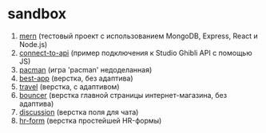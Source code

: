 # sandbox

<ol>
  <li>
    <a href="https://mern-start-template.herokuapp.com/">mern</a>
    <span>(тестовый проект с использованием MongoDB, Express, React и Node.js)</span>
  </li>
  <li>
    <a href="https://yurifyodorov.github.io/sandbox/connect-to-api/">connect-to-api</a>
    <span>(пример подключения к Studio Ghibli API с помощью JS)</span>
  </li>
  <li>
    <a href="https://yurifyodorov.github.io/sandbox/pacman/">pacman</a>
    <span>(игра 'pacman' недоделанная)</span>
  </li>
  <li>
    <a href="https://yurifyodorov.github.io/sandbox/best-app/">best-app</a>
    <span>(верстка, без адаптива)</span>
  </li>
  <li>
    <a href="https://yurifyodorov.github.io/sandbox/travel/">travel</a>
    <span>(верстка, с адаптивом)</span>
  </li>
  <li>
    <a href="https://yurifyodorov.github.io/sandbox/bouncer/">bouncer</a>
    <span>(верстка главной страницы интернет-магазина, без адаптива)</span>
  </li>
  <li>
    <a href="https://yurifyodorov.github.io/sandbox/discussion/">discussion</a>
    <span>(верстка поля для чата)</span>
  </li>
  <li>
    <a href="https://yurifyodorov.github.io/sandbox/hr-form/">hr-form</a>
    <span>(верстка простейшей HR-формы)</span>
  </li>
</ol>

